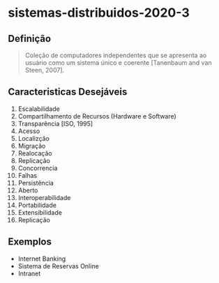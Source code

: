 # sistemas-distribuidos-2020-3
## Definição
> Coleção de computadores independentes que se apresenta ao usuário como um sistema único e coerente [Tanenbaum and van Steen, 2007].

## Caracteristicas Desejáveis

1. Escalabilidade
2. Compartilhamento de Recursos (Hardware e Software)
3. Transparência [ISO, 1995]
 1. Acesso
 2. Localizção
 3. Migração
 4. Realocação
 5. Replicação
 6. Concorrencia
 7. Falhas
 8. Persistência
4. Aberto
 1. Interoperabilidade
 2. Portabilidade
 3. Extensibilidade
5. Replicação


## Exemplos

- Internet Banking 
- Sistema de Reservas Online
- Intranet
